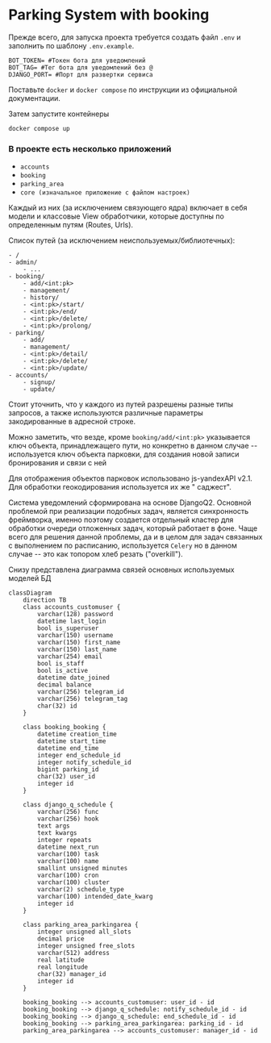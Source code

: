 # Parking System with booking

Прежде всего, для запуска проекта требуется создать файл `.env` и заполнить по шаблону `.env.example`.

```
BOT_TOKEN= #Токен бота для уведомлений
BOT_TAG= #Тег бота для уведомлений без @
DJANGO_PORT= #Порт для развертки сервиса
```

Поставьте `docker` и `docker compose` по инструкции из официальной документации.

Затем запустите контейнеры

```shell
docker compose up
```

### В проекте есть несколько приложений

- `accounts`
- `booking`
- `parking_area`
- `core (изначальное приложение с файлом настроек)`

Каждый из них (за исключением связующего ядра) включает в себя модели и классовые View обработчики, которые доступны по
определенным путям (Routes, Urls).

Список путей (за исключением неиспользуемых/библиотечных):

```
- /
- admin/
    - ...
- booking/
    - add/<int:pk>
    - management/
    - history/
    - <int:pk>/start/
    - <int:pk>/end/
    - <int:pk>/delete/
    - <int:pk>/prolong/
- parking/
    - add/
    - management/
    - <int:pk>/detail/
    - <int:pk>/delete/
    - <int:pk>/update/
- accounts/
    - signup/
    - update/
```

Стоит уточнить, что у каждого из путей разрешены разные типы запросов, а также используются различные параметры
закодированные в адресной строке.

Можно заметить, что везде, кроме `booking/add/<int:pk>` указывается ключ объекта, принадлежащего пути, но конкретно в
данном случае -- используется ключ объекта парковки, для создания новой записи бронирования и связи с ней

Для отображения объектов парковок использовано js-yandexAPI v2.1. Для обработки геокодирования используется их же "
саджест".

Система уведомлений сформирована на основе DjangoQ2.
Основной проблемой при реализации подобных задач, является синхронность фреймворка, именно поэтому создается отдельный
кластер для обработки очереди отложенных задач, который работает в фоне.
Чаще всего для решения данной проблемы, да и в целом для задач связанных с выполнением по расписанию,
используется `Celery` но в данном случае -- это как топором хлеб резать ("overkill").

Снизу представлена диаграмма связей основных используемых моделей БД

```mermaid
classDiagram
    direction TB
    class accounts_customuser {
        varchar(128) password
        datetime last_login
        bool is_superuser
        varchar(150) username
        varchar(150) first_name
        varchar(150) last_name
        varchar(254) email
        bool is_staff
        bool is_active
        datetime date_joined
        decimal balance
        varchar(256) telegram_id
        varchar(256) telegram_tag
        char(32) id
    }

    class booking_booking {
        datetime creation_time
        datetime start_time
        datetime end_time
        integer end_schedule_id
        integer notify_schedule_id
        bigint parking_id
        char(32) user_id
        integer id
    }

    class django_q_schedule {
        varchar(256) func
        varchar(256) hook
        text args
        text kwargs
        integer repeats
        datetime next_run
        varchar(100) task
        varchar(100) name
        smallint unsigned minutes
        varchar(100) cron
        varchar(100) cluster
        varchar(2) schedule_type
        varchar(100) intended_date_kwarg
        integer id
    }

    class parking_area_parkingarea {
        integer unsigned all_slots
        decimal price
        integer unsigned free_slots
        varchar(512) address
        real latitude
        real longitude
        char(32) manager_id
        integer id
    }

    booking_booking --> accounts_customuser: user_id - id
    booking_booking --> django_q_schedule: notify_schedule_id - id
    booking_booking --> django_q_schedule: end_schedule_id - id
    booking_booking --> parking_area_parkingarea: parking_id - id
    parking_area_parkingarea --> accounts_customuser: manager_id - id
```